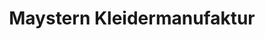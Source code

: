 ---
title: "Maystern Kleidermanufaktur"
url: /potsdam/maystern-kleidermanufaktur/
shop: Kleidung
---